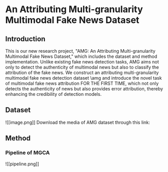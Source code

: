 # An Attributing Multi-granularity Multimodal Fake News Dataset
## Introduction
This is our new research project, "AMG: An Attributing Multi-granularity Multimodal Fake News Dataset," which includes the dataset and method implementation. Unlike existing fake news detection tasks, AMG aims not only to detect the authenticity of multimodal news but also to classify the attribution of the fake news. We construct an attributing multi-granularity multimodal fake news detection dataset \amg and introduce the novel task of multimodal fake news attribution FOR THE FIRST TIME, which not only detects the authenticity of news but also provides error attribution, thereby enhancing the credibility of detection models.
## Dataset

![[image.png]]
Download the media of AMG dataset through this link:
## Method
### Pipeline of MGCA
![[pipeline.png]]
